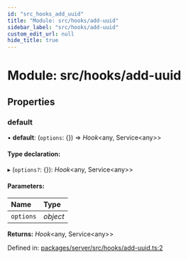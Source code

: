 ```yaml
---
id: "src_hooks_add_uuid"
title: "Module: src/hooks/add-uuid"
sidebar_label: "src/hooks/add-uuid"
custom_edit_url: null
hide_title: true
---
```


# Module: src/hooks/add-uuid

## Properties

### default

• **default**: (`options`: {}) => *Hook*<any, Service<any\>\>

#### Type declaration:

▸ (`options?`: {}): *Hook*<any, Service<any\>\>

#### Parameters:

Name | Type |
:------ | :------ |
`options` | *object* |

**Returns:** *Hook*<any, Service<any\>\>

Defined in: [packages/server/src/hooks/add-uuid.ts:2](https://github.com/xr3ngine/xr3ngine/blob/7650c2bea/packages/server/src/hooks/add-uuid.ts#L2)
